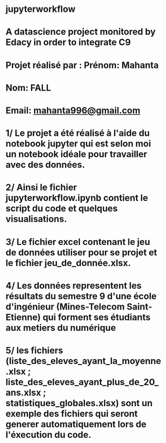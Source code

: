 # jupyterworkflow

# A datascience project monitored by Edacy in order to integrate C9

# Projet réalisé par : Prénom: Mahanta
#                      Nom: FALL
#                      Email: mahanta996@gmail.com

# 1/ Le projet a été  réalisé à l'aide du notebook jupyter qui est selon moi un notebook idéale pour travailler avec des données.
# 2/ Ainsi le fichier jupyterworkflow.ipynb contient le script du code et quelques visualisations.
# 3/ Le fichier excel contenant le jeu de données utiliser pour se projet et le fichier jeu_de_donnée.xlsx.
# 4/ Les données representent les résultats du semestre 9 d'une école d'ingénieur (Mines-Telecom Saint-Etienne) qui forment ses étudiants aux metiers du numérique
# 5/ les fichiers (liste_des_eleves_ayant_la_moyenne.xlsx ; liste_des_eleves_ayant_plus_de_20_ans.xlsx ; statistiques_globales.xlsx) sont un exemple des fichiers qui seront generer automatiquement lors de l'éxecution du code.
